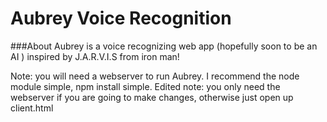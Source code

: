 # Aubrey Voice Recognition

###About
Aubrey is a voice recognizing web app (hopefully soon to be an AI ) inspired by J.A.R.V.I.S from iron man!





Note: you will need a webserver to run Aubrey. I recommend the node module simple, npm install simple.
Edited note: you only need the webserver if you are going to make changes, otherwise just open up client.html

